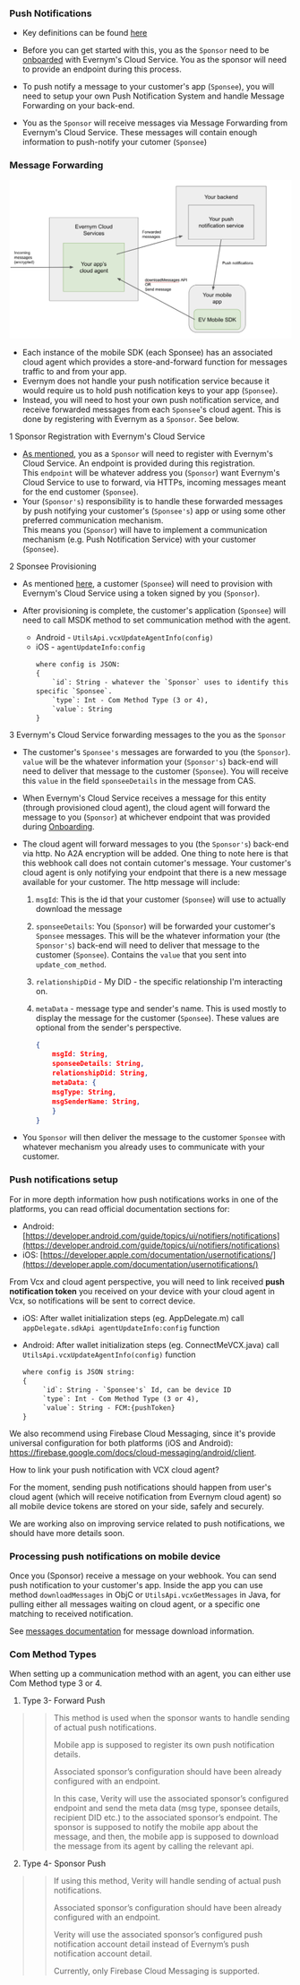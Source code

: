### Push Notifications

- Key definitions can be found [here](3.Initialization.md#definitions)

- Before you can get started with this, you as the `Sponsor` need to be [onboarded](3.Initialization.md#sponsor-ie-you-onboarding-with-evernyms-cloud-service) with Evernym's Cloud Service. You as the sponsor will need to provide an endpoint during this process.

- To push notify a message to your customer's app (`Sponsee`), you will need to setup your own Push Notification System and handle Message Forwarding on your back-end.

- You as the `Sponsor` will receive messages via Message Forwarding from Evernym's Cloud Service. These messages will contain enough information to push-notify your cutomer (`Sponsee`)

### Message Forwarding

![](/wiki-images/Push%20Notifications%20Diagram.png)

- Each instance of the mobile SDK (each Sponsee) has an associated cloud agent which provides a store-and-forward function for messages traffic to and from your app.
- Evernym does not handle your push notification service because it would require us to hold push notification keys to your app (`Sponsee`).
- Instead, you will need to host your own push notification service, and receive forwarded messages from each `Sponsee`'s cloud agent. This is done by registering with Evernym as a `Sponsor`. See below.

1 Sponsor Registration with Evernym's Cloud Service
 - [As mentioned](3.Initialization.md#sponsor-registration-with-evernyms-cloud-service), you as a `Sponsor` will need to register with Evernym's Cloud Service. An endpoint is provided during this registration. \
 This `endpoint` will be whatever address you (`Sponsor`) want Evernym's Cloud Service to use to forward, via HTTPs, incoming messages meant for the end customer (`Sponsee`).
 - Your (`Sponsor's`) responsibility is to handle these forwarded messages by push notifying your customer's (`Sponsee's`) app or using some other preferred communication mechanism. \
 This means you (`Sponsor`) will have to implement a communication mechanism (e.g. Push Notification Service) with your customer (`Sponsee`).

2 Sponsee Provisioning 
 - As mentioned [here](3.Initialization.md#mobile-sdk-customer-provisioning-overview), a customer (`Sponsee`) will need to provision with Evernym's Cloud Service using a token signed by you (`Sponsor`).
 
 - After provisioning is complete, the customer's application (`Sponsee`) will need to call MSDK method to set communication method with the agent.
     * Android - `UtilsApi.vcxUpdateAgentInfo(config)`
     * iOS - `agentUpdateInfo:config`
         ```
         where config is JSON: 
         {
             `id`: String - whatever the `Sponsor` uses to identify this specific `Sponsee`.
             `type`: Int - Com Method Type (3 or 4),
             `value`: String 
         }
         ```
 
3 Evernym's Cloud Service forwarding messages to the you as the `Sponsor`

  - The customer's `Sponsee's` messages are forwarded to you (the `Sponsor`). `value` will be the whatever information your (`Sponsor's`) back-end will need to deliver that message to the customer (`Sponsee`). You will receive this `value` in the field `sponseeDetails` in the message from CAS. 
  
  - When Evernym's Cloud Service receives a message for this entity (through provisioned cloud agent), the cloud agent will forward the message to you (`Sponsor`) at whichever endpoint that was provided during [Onboarding](3.Initialization.md#your-sponsor-onboarding-with-evernyms-cloud-service).
    
  - The cloud agent will forward messages to you (the `Sponsor's`) back-end via http. No A2A encryption will be added. One thing to note here is that this webhook call does not contain cutomer's message. Your customer's cloud agent is only notifying your endpoint that there is a new message available for your customer. The http message will include:
      1. `msgId`:  This is the id that your customer (`Sponsee`) will use to actually download the message
      2. `sponseeDetails`: You (`Sponsor`) will be forwarded your customer's `Sponsee` messages. This will be the whatever information your (the `Sponsor's`) back-end will need to deliver that message to the customer (`Sponsee`). Contains the `value` that you sent into `update_com_method`. 
      3. `relationshipDid` - My DID - the specific relationship I'm interacting on.  
      4. `metaData` - message type and sender's name. This is used mostly to display the message for the customer (`Sponsee`). These values are optional from the sender's perspective.
    
          ```json
          {
              msgId: String,
              sponseeDetails: String, 
              relationshipDid: String,
              metaData: {
              msgType: String,
              msgSenderName: String,
              }
          }
          ```
  
  - You `Sponsor` will then deliver the message to the customer `Sponsee` with whatever mechanism you already uses to communicate with your customer.  

      
<!-- ## Sponsor provisioning overview

### First run - standard push notification flow
![First run - standard push notification flow](wiki-images/FIRST_RUN_ MobileApp-Regular-standard-push-notification-flow.png)

### App start - user accepted push notification flow
![App start - user accepted push notification flow](wiki-images/APP-START-User-accepted-push-notifications.png)

### APP running after uploading push token to sponsor web service

![APP running after uploading push token to sponsor web service](wiki-images/APP-Running-After-uploading-push-token.png)
 -->


### Push notifications setup

For in more depth information how push notifications works in one of the platforms, you can read official documentation sections for: 
   
   - Android: [https://developer.android.com/guide/topics/ui/notifiers/notifications](https://developer.android.com/guide/topics/ui/notifiers/notifications)
   - iOS: [https://developer.apple.com/documentation/usernotifications/](https://developer.apple.com/documentation/usernotifications/)


From Vcx and cloud agent perspective, you will need to link received **push notification token** you received on your device with your cloud agent in Vcx, so notifications will be sent to correct device. 



* iOS: After wallet initialization steps (eg. AppDelegate.m) call `appDelegate.sdkApi agentUpdateInfo:config` function

* Android: After wallet initialization steps (eg. ConnectMeVCX.java) call `UtilsApi.vcxUpdateAgentInfo(config)` function

   ```
   where config is JSON string:
   {
        `id`: String - `Sponsee's` Id, can be device ID
        `type`: Int - Com Method Type (3 or 4),
        `value`: String - FCM:{pushToken}
   }
   ```

We also recommend using Firebase Cloud Messaging, since it's provide universal configuration for both platforms (iOS and Android): https://firebase.google.com/docs/cloud-messaging/android/client. 

How to link your push notification with VCX cloud agent? 

For the moment, sending push notifications should happen from user's cloud agent (which will receive notification from Evernym cloud agent) so all mobile device tokens are stored on your side, safely and securely.

We are working also on improving service related to push notifications, we should have more details soon.

### Processing push notifications on mobile device

Once you (Sponsor) receive a message on your webhook. You can send push notification to your customer's app. 
Inside the app you can use method ```downloadMessages``` in ObjC or ```UtilsApi.vcxGetMessages``` in Java, for pulling either all messages waiting on cloud agent, or a specific one matching to received notification.

See [messages documentation](4.MessagesFlow.md) for message download information.

### Com Method Types

When setting up a communication method with an agent, you can either use Com Method type 3 or 4.

1. Type 3- Forward Push

>>  This method is used when the sponsor wants to handle sending of actual push notifications. 
>>
>>  Mobile app is supposed to register its own push notification details. 
>>
>>  Associated sponsor’s configuration should have been already configured with an endpoint.
>>
>>  In this case, Verity will use the associated sponsor’s configured endpoint and send the meta data (msg type, sponsee details, recipient DID etc.) to the associated sponsor’s endpoint. The sponsor is supposed to notify the mobile app about the message, and then, the mobile app is supposed to download the message from its agent by calling the relevant api.


2. Type 4- Sponsor Push

>>  If using this method, Verity will handle sending of actual push notifications.
>>
>>  Associated sponsor’s configuration should have been already configured with an endpoint.
>>
>>  Verity will use the associated sponsor’s configured push notification account detail instead of Evernym’s push notification account detail.
>>
>>  Currently, only Firebase Cloud Messaging is supported.